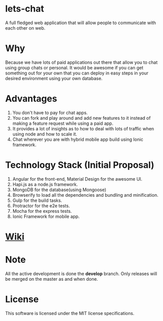 lets-chat
=========

A full fledged web application that will allow people to communicate with each other on web.

# Why

Because we have lots of paid applications out there that allow you to chat using group chats or personal. It would be awesome if you can get something out for your own that you can deploy in easy steps in your desired environment using your own database.

# Advantages

1. You don't have to pay for chat apps.
2. You can fork and play around and add new features to it instead of making a feature request while using a paid app.
3. It provides a lot of insights as to how to deal with lots of traffic when using node and how to scale it.
4. Chat wherever you are with hybrid mobile app build using Ionic framework.

# Technology Stack (Initial Proposal)

1. Angular for the front-end, Material Design for the awesome UI.
2. Hapi.js as a node.js framework.
3. MongoDB for the database(using Mongoose)
4. Browserify to load all the dependencies and bundling and minification.
5. Gulp for the build tasks.
6. Protractor for the e2e tests. 
7. Mocha for the express tests.
8. Ionic Framework for mobile app.

# [Wiki](https://github.com/Pranay92/lets-chat/wiki)

# Note

All the active development is done the **develop** branch. Only releases will be merged on the master as and when done.

# License

This software is licensed under the MIT license specifications.
